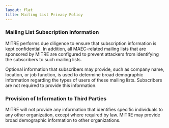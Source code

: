 ```yaml
---
layout: flat
title: Mailing List Privacy Policy
---
```



### Mailing List Subscription Information

MITRE performs due diligence to ensure that subscription information is kept confidential. In addition, all MAEC-related mailing lists that are sponsored by MITRE are configured to prevent attackers from identifying the subscribers to such mailing lists.

Optional information that subscribers may provide, such as company name, location, or job function, is used to determine broad demographic information regarding the types of users of these mailing lists. Subscribers are not required to provide this information.

### Provision of Information to Third Parties

MITRE will not provide any information that identifies specific individuals to any other organization, except where required by law. MITRE may provide broad demographic information to other organizations.

